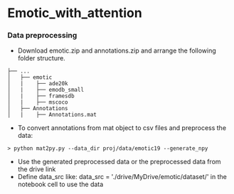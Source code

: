 # Emotic_with_attention

### Data preprocessing

- Download emotic.zip and annotations.zip and arrange the following folder structure.
```
├── ...
│   ├── emotic
│   |    ├── ade20k
│   |    ├── emodb_small
│   |    ├── framesdb
│   |    ├── mscoco 
│   ├── Annotations
│   |    ├── Annotations.mat
```
- To convert annotations from mat object to csv files and preprocess the data:

```
> python mat2py.py --data_dir proj/data/emotic19 --generate_npy
```
- Use the generated preprocessed data or the preprocessed data from the drive link
- Define data_src like: data_src = './drive/MyDrive/emotic/dataset/' in the notebook cell to use the data

